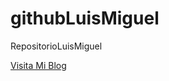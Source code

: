 # githubLuisMiguel


RepositorioLuisMiguel

[Visita Mi Blog](https://www.linkedin.com/in/luis-miguel-ruiz-hern%C3%A1ndez-913aab21a)
